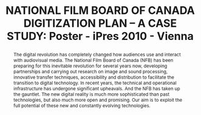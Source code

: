 ---
abstract: The digital revolution has completely changed how audiences use and interact
  with audiovisual media. The National Film Board of Canada (NFB) has been preparing
  for this inevitable revolution for several years now, developing partnerships and
  carrying out research on image and sound processing, innovative transfer techniques,
  accessibility and distribution to facilitate the transition to digital technology.
  In recent years, the technical and operational infrastructure has undergone significant
  upheavals. And the NFB has taken up the gauntlet. The new digital reality is much
  more sophisticated than past technologies, but also much more open and promising.
  Our aim is to exploit the full potential of these new and constantly evolving technologies.
creators:
- Dutrisac, Julie
- Frate, Luisa
- Ruel, Christian
date: null
document_url: https://services.phaidra.univie.ac.at/api/object/o:245906/download
grand_parent: iPRES
institutions: []
keywords:
- vienna
landing_page_url: https://phaidra.univie.ac.at/o:245906
language: eng
layout: publication
license: CC BY-SA 2.0 AT
notes_url: null
parent: iPRES 2010
presentation_url: null
size: 351021
source_name: iPRES
title: 'NATIONAL FILM BOARD OF CANADA DIGITIZATION PLAN – A CASE STUDY: Poster - iPres
  2010 - Vienna'
type: poster
year: 2010
---